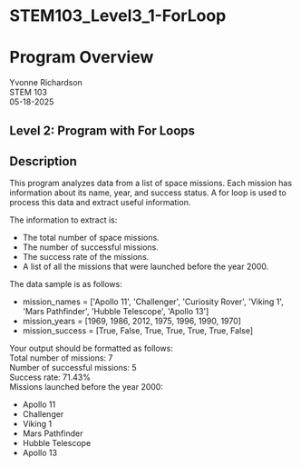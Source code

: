 # STEM103_Level3_1-ForLoop

# Program Overview 
Yvonne Richardson  
STEM 103  
05-18-2025  

## Level 2: Program with For Loops

## Description

This program analyzes data from a list of space missions. Each mission has information about its name, year, and success status.
A for loop is used to process this data and extract useful information.

The information to extract is:

* The total number of space missions.
* The number of successful missions.
* The success rate of the missions.
* A list of all the missions that were launched before the year 2000.

The data sample is as follows:
- mission_names = ['Apollo 11', 'Challenger', 'Curiosity Rover', 'Viking 1', 'Mars Pathfinder', 'Hubble Telescope', 'Apollo 13']
- mission_years = [1969, 1986, 2012, 1975, 1996, 1990, 1970]
- mission_success = [True, False, True, True, True, True, False]

Your output should be formatted as follows:  
Total number of missions: 7  
Number of successful missions: 5  
Success rate: 71.43%  
Missions launched before the year 2000:  
- Apollo 11
- Challenger
- Viking 1
- Mars Pathfinder
- Hubble Telescope
- Apollo 13
